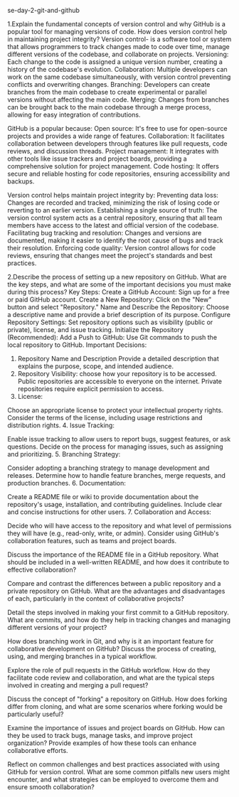 se-day-2-git-and-github

1.Explain the fundamental concepts of version control and why GitHub is a popular tool for managing versions of code. How does version control help in maintaining project integrity?
     Version control- is a software tool or system that allows programmers to track changes made to code over time, manage different versions of the codebase, and collaborate on projects.
      Versioning: Each change to the code is assigned a unique version number, creating a history of the codebase's evolution.
      Collaboration: Multiple developers can work on the same codebase simultaneously, with version control preventing conflicts and overwriting changes.
      Branching: Developers can create branches from the main codebase to create experimental or parallel versions without affecting the main code.
      Merging: Changes from branches can be brought back to the main codebase through a merge process, allowing for easy integration of contributions.

GitHub is a popular because:
 Open source: It's free to use for open-source projects and provides a wide range of features.
 Collaboration: It facilitates collaboration between developers through features like pull requests, code reviews, and discussion threads.
 Project management: It integrates with other tools like issue trackers and project boards, providing a comprehensive solution for project management.
 Code hosting: It offers secure and reliable hosting for code repositories, ensuring accessibility and backups.

Version control helps maintain project integrity by:
 Preventing data loss: Changes are recorded and tracked, minimizing the risk of losing code or reverting to an earlier version.
 Establishing a single source of truth: The version control system acts as a central repository, ensuring that all team members have access to the latest and official version of the codebase.
 Facilitating bug tracking and resolution: Changes and versions are documented, making it easier to identify the root cause of bugs and track their resolution.
 Enforcing code quality: Version control allows for code reviews, ensuring that changes meet the project's standards and best practices.

2.Describe the process of setting up a new repository on GitHub. What are the key steps, and what are some of the important decisions you must make during this process?
     Key Steps:
    Create a GitHub Account: Sign up for a free or paid GitHub account.
    Create a New Repository: Click on the "New" button and select "Repository."
    Name and Describe the Repository: Choose a descriptive name and provide a brief description of its purpose.
    Configure Repository Settings: Set repository options such as visibility (public or private), license, and issue tracking.
    Initialize the Repository (Recommended): Add a
    Push to GitHub: Use Git commands to push the local repository to GitHub.
Important Decisions:
1. Repository Name and Description
  Provide a detailed description that explains the purpose, scope, and intended audience.
3. Repository Visibility:
choose how your repository is to be accessed.
  Public repositories are accessible to everyone on the internet.
  Private repositories require explicit permission to access.
3. License:

Choose an appropriate license to protect your intellectual property rights.
Consider the terms of the license, including usage restrictions and distribution rights.
4. Issue Tracking:

Enable issue tracking to allow users to report bugs, suggest features, or ask questions.
Decide on the process for managing issues, such as assigning and prioritizing.
5. Branching Strategy:

Consider adopting a branching strategy to manage development and releases.
Determine how to handle feature branches, merge requests, and production branches.
6. Documentation:

Create a README file or wiki to provide documentation about the repository's usage, installation, and contributing guidelines.
Include clear and concise instructions for other users.
7. Collaboration and Access:

Decide who will have access to the repository and what level of permissions they will have (e.g., read-only, write, or admin).
Consider using GitHub's collaboration features, such as teams and project boards.

Discuss the importance of the README file in a GitHub repository. What should be included in a well-written README, and how does it contribute to effective collaboration?

Compare and contrast the differences between a public repository and a private repository on GitHub. What are the advantages and disadvantages of each, particularly in the context of collaborative projects?

Detail the steps involved in making your first commit to a GitHub repository. What are commits, and how do they help in tracking changes and managing different versions of your project?

How does branching work in Git, and why is it an important feature for collaborative development on GitHub? Discuss the process of creating, using, and merging branches in a typical workflow.

Explore the role of pull requests in the GitHub workflow. How do they facilitate code review and collaboration, and what are the typical steps involved in creating and merging a pull request?

Discuss the concept of "forking" a repository on GitHub. How does forking differ from cloning, and what are some scenarios where forking would be particularly useful?

Examine the importance of issues and project boards on GitHub. How can they be used to track bugs, manage tasks, and improve project organization? Provide examples of how these tools can enhance collaborative efforts.

Reflect on common challenges and best practices associated with using GitHub for version control. What are some common pitfalls new users might encounter, and what strategies can be employed to overcome them and ensure smooth collaboration?
